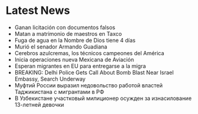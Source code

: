 # Latest News
-  Ganan licitación con documentos falsos
-  Matan a matrimonio de maestros en Taxco
-  Fuga de agua en la Nombre de Dios tiene 4 días
-  Murió el senador Armando Guadiana
-  Cerebros azulcremas, los técnicos campeones del América
-  Inicia operaciones nueva Mexicana de Aviación
-  Esperan migrantes en EU para entregarse a la migra
-  BREAKING: Delhi Police Gets Call About Bomb Blast Near Israel Embassy, Search Underway
-  Муфтий России выразил недовольство работой властей Таджикистана с мигрантами в РФ
-  В Узбекистане участковый милиционер осужден за изнасилование 13-летней девочки
